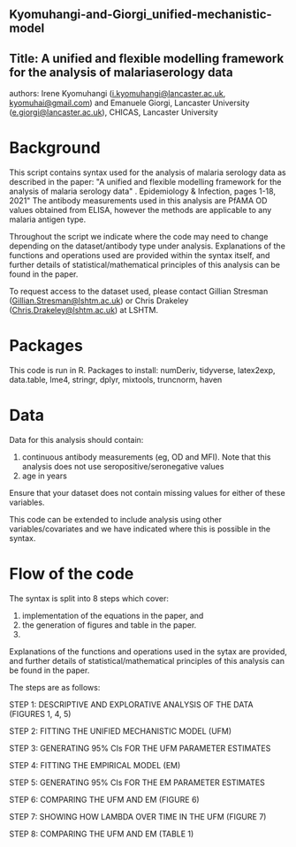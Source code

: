 ## Kyomuhangi-and-Giorgi_unified-mechanistic-model
## Title:  A unified and flexible modelling framework for the analysis of malariaserology data

authors:  Irene Kyomuhangi (i.kyomuhangi@lancaster.ac.uk, kyomuhai@gmail.com)  and Emanuele Giorgi, Lancaster University (e.giorgi@lancaster.ac.uk), CHICAS,  Lancaster University 


# Background
This script contains syntax used for the analysis of malaria serology data as described in the paper: "A unified and flexible modelling framework for the analysis of malaria serology data" . Epidemiology & Infection, pages 1-18, 2021"
The antibody measurements used in this analysis are PfAMA OD values obtained from ELISA, however the methods are applicable to any malaria antigen type. 

Throughout the script we indicate where the code may need to change depending on the dataset/antibody type under analysis. 
Explanations of the functions and operations used are provided within the syntax itself, and further details of statistical/mathematical principles of this analysis can be found in the paper. 

To request access to the dataset used, please contact Gillian Stresman (Gillian.Stresman@lshtm.ac.uk) or Chris Drakeley (Chris.Drakeley@lshtm.ac.uk) at LSHTM.  


# Packages
This code is run in R. Packages to install: numDeriv, tidyverse, latex2exp, data.table, lme4, stringr, dplyr, mixtools, truncnorm, haven

# Data

Data for this analysis should contain:
1) continuous antibody measurements (eg, OD and MFI). Note that this analysis does not use seropositive/seronegative values
2) age in years

Ensure that your dataset does not contain missing values for either of these variables. 

This code can be extended to include analysis using other variables/covariates and we have indicated where this is possible in the syntax. 

# Flow of the code

The syntax is split into 8 steps which cover: 
1) implementation of the equations in the paper, and 
2) the generation of figures and table in the paper. 
3) 
Explanations of the functions and operations used in the sytax are provided, and further details of statistical/mathematical principles of this analysis can be found in the paper. 

The steps are as follows:

STEP 1: DESCRIPTIVE AND EXPLORATIVE ANALYSIS OF THE DATA (FIGURES 1, 4, 5)

STEP 2: FITTING THE UNIFIED MECHANISTIC MODEL (UFM)

STEP 3: GENERATING 95% CIs FOR THE UFM PARAMETER ESTIMATES

STEP 4: FITTING THE EMPIRICAL MODEL (EM)

STEP 5: GENERATING 95% CIs FOR THE EM PARAMETER ESTIMATES

STEP 6: COMPARING THE UFM AND EM (FIGURE 6)

STEP 7: SHOWING HOW LAMBDA OVER TIME IN THE UFM (FIGURE 7)

STEP 8: COMPARING THE UFM AND EM (TABLE 1)
